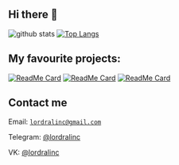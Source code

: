 ## Hi there 👋 
 
![github stats](https://github-readme-stats.vercel.app/api?username=LordRalInc&count_private=true&show_icons=true) 
[![Top Langs](https://github-readme-stats.vercel.app/api/top-langs/?username=lordralinc)](https://github.com/lordralinc) 
 
## My favourite projects: 
 
[![ReadMe Card](https://github-readme-stats.vercel.app/api/pin/?username=lordralinc&repo=idm_lp)](https://github.com/lordralinc/idm_lp) 
[![ReadMe Card](https://github-readme-stats.vercel.app/api/pin/?username=lordralinc&repo=dev_up)](https://github.com/lordralinc/dev_up) 
[![ReadMe Card](https://github-readme-stats.vercel.app/api/pin/?username=dutydev&repo=IDM)](https://github.com/dutydev/IDM) 
 
## Contact me 
 
Email: <code>lordralinc@gmail.com</code> 

Telegram: [@lordralinc](https://t.me/lordralinc) 

VK: [@lordralinc](https://vk.com/id460908267)
